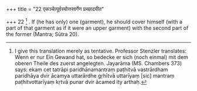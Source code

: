 +++
title = "22 एकञ्चेत्पूर्वस्योत्तरवर्गेण प्रच्छादयीत"

+++
22 [^9] . If (he has only) one (garment), he should cover himself (with a part of that garment as if it were an upper garment) with the second part of the former (Mantra; Sūtra 20).


[^9]:  I give this translation merely as tentative. Professor Stenzler translates: Wenn er nur Ein Gewand hat, so bedecke er sich (noch einmal) mit dem oberen Theile des zuerst angelegten. Jayarāma (MS. Chambers 373) says: ekaṃ cet tatrāpi paridhānamantraṃ paṭhitvā vastrārdham paridhāya dvir ācamya uttarārdhe gṛhītvā uttarīyaṃ [sic] mantraṃ paṭhitvottarīyaṃ kṛtvā punar dvir ācamed ity arthaḥ.

